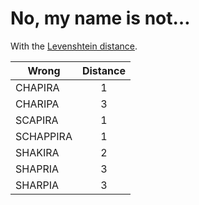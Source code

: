 # No, my name is not…

With the [Levenshtein distance](https://planetcalc.com/1721/).

| Wrong                     | Distance   |
|---------------------------|:----------:|
| CHAPIRA                   |     1      |
| CHARIPA                   |     3      |
| SCAPIRA                   |     1      |
| SCHAPPIRA                 |     1      |
| SHAKIRA                   |     2      |
| SHAPRIA                   |     3      |
| SHARPIA                   |     3      |
